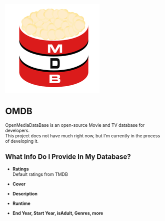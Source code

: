 ![Company Logo](https://raw.githubusercontent.com/Dib-Corp/OMDB/refs/heads/main/TVMDB-LOGO.png "Our Company Logo")

# OMDB

OpenMediaDataBase is an open-source Movie and TV database for developers.  
This project does not have much right now, but I'm currently in the process of developing it.

## What Info Do I Provide In My Database?

- **Ratings**  
  Default ratings from TMDB  

- **Cover**

- **Description**

- **Runtime**

- **End Year, Start Year, isAdult, Genres, more**



